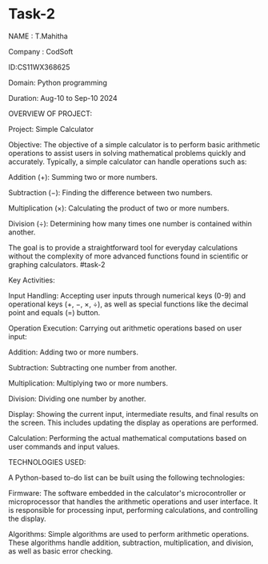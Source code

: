 # Task-2

NAME : T.Mahitha

Company : CodSoft

ID:CS11WX368625

Domain: Python programming

Duration: Aug-10 to Sep-10 2024

OVERVIEW OF PROJECT:

Project: Simple Calculator

Objective:
The objective of a simple calculator is to perform basic arithmetic operations to assist users in solving mathematical problems quickly and accurately. Typically, a simple calculator can handle operations such as:

Addition (+): Summing two or more numbers.

Subtraction (−): Finding the difference between two numbers.

Multiplication (×): Calculating the product of two or more numbers.

Division (÷): Determining how many times one number is contained within another.

The goal is to provide a straightforward tool for everyday calculations without the complexity of more advanced functions found in scientific or graphing calculators. #task-2

Key Activities:

Input Handling: Accepting user inputs through numerical keys (0-9) and operational keys (+, −, ×, ÷), as well as special functions like the decimal point and equals (=) button.

Operation Execution: Carrying out arithmetic operations based on user input:

Addition: Adding two or more numbers.

Subtraction: Subtracting one number from another.

Multiplication: Multiplying two or more numbers.

Division: Dividing one number by another.

Display: Showing the current input, intermediate results, and final results on the screen. This includes updating the display as operations are performed.

Calculation: Performing the actual mathematical computations based on user commands and input values.

TECHNOLOGIES USED:

A Python-based to-do list can be built using the following technologies:

Firmware: The software embedded in the calculator's microcontroller or microprocessor that handles the arithmetic operations and user interface. It is responsible for processing input, performing calculations, and controlling the display.

Algorithms: Simple algorithms are used to perform arithmetic operations. These algorithms handle addition, subtraction, multiplication, and division, as well as basic error checking.
